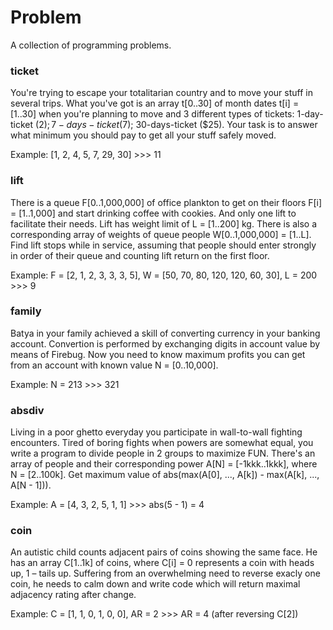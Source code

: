 Problem
======

A collection of programming problems.

### ticket

You're trying to escape your totalitarian country and to move your stuff
in several trips. What you've got is an array t[0..30] of month dates t[i] = [1..30]
when you're planning to move and 3 different types of tickets: 1-day-ticket ($2);
7-days-ticket ($7); 30-days-ticket ($25). Your task is to answer what minimum
you should pay to get all your stuff safely moved.

Example: [1, 2, 4, 5, 7, 29, 30] >>> 11

### lift

There is a queue F[0..1,000,000] of office plankton to get on their floors F[i] = [1..1,000]
and start drinking coffee with cookies. And only one lift to facilitate their needs.
Lift has weight limit of L = [1..200] kg. There is also a corresponding array of
weights of queue people W[0..1,000,000] = [1..L]. Find lift stops while in service,
assuming that people should enter strongly in order of their queue
and counting lift return on the first floor.

Example: F = [2, 1, 2, 3, 3, 3, 5], W = [50, 70, 80, 120, 120, 60, 30], L = 200 >>> 9

### family

Batya in your family achieved a skill of converting currency in your banking account.
Convertion is performed by exchanging digits in account value by means of Firebug.
Now you need to know maximum profits you can get from an account with known value N = [0..10,000].

Example: N = 213 >>> 321

### absdiv

Living in a poor ghetto everyday you participate in wall-to-wall fighting encounters.
Tired of boring fights when powers are somewhat equal, you write a program to divide people
in 2 groups to maximize FUN.
There's an array of people and their corresponding power A[N] = [-1kkk..1kkk],
where N = [2..100k].
Get maximum value of abs(max(A[0], ..., A[k]) - max(A[k], ..., A[N - 1])).

Example: A = [4, 3, 2, 5, 1, 1] >>> abs(5 - 1) = 4

### coin

An autistic child counts adjacent pairs of coins showing the same face.
He has an array C[1..1k] of coins, where C[i] = 0 represents a coin with heads up, 1 – tails up.
Suffering from an overwhelming need to reverse exacly one coin, he needs to calm down and
write code which will return maximal adjacency rating after change.

Example: C = [1, 1, 0, 1, 0, 0], AR = 2 >>> AR = 4 (after reversing C[2])
